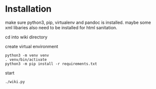 # Installation

make sure python3, pip, virtualenv and pandoc is installed. maybe some xml libaries also need to be installed for html sanitation.

cd into wiki directory

create virtual environment

    python3 -m venv venv
    . venv/bin/activate
    python3 -m pip install -r requirements.txt

start

    ./wiki.py

